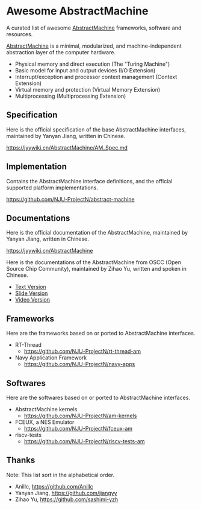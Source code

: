 ﻿# Awesome AbstractMachine

A curated list of awesome [AbstractMachine] frameworks, software and resources.

[AbstractMachine] is a minimal, modularized, and machine-independent abstraction
layer of the computer hardware.

- Physical memory and direct execution (The "Turing Machine")
- Basic model for input and output devices (I/O Extension)
- Interrupt/exception and processor context management (Context Extension)
- Virtual memory and protection (Virtual Memory Extension)
- Multiprocessing (Multiprocessing Extension)

[AbstractMachine]: https://github.com/NJU-ProjectN/abstract-machine

## Specification

Here is the official specification of the base AbstractMachine interfaces,
maintained by Yanyan Jiang, written in Chinese.

https://jyywiki.cn/AbstractMachine/AM_Spec.md

## Implementation

Contains the AbstractMachine interface definitions, and the official supported
platform implementations.

https://github.com/NJU-ProjectN/abstract-machine

## Documentations

Here is the official documentation of the AbstractMachine, maintained by Yanyan
Jiang, written in Chinese.

https://jyywiki.cn/AbstractMachine

Here is the documentations of the AbstractMachine from OSCC (Open Source Chip
Community), maintained by Zihao Yu, written and spoken in Chinese.

- [Text Version](https://ysyx.oscc.cc/docs/ics-pa/2.3.html)
- [Slide Version](https://ysyx.oscc.cc/slides/2306/11.html)
- [Video Version](https://www.bilibili.com/video/BV1Vu4y1s73Y)

## Frameworks

Here are the frameworks based on or ported to AbstractMachine interfaces.

- RT-Thread
  - https://github.com/NJU-ProjectN/rt-thread-am
- Navy Application Framework
  - https://github.com/NJU-ProjectN/navy-apps

## Softwares

Here are the softwares based on or ported to AbstractMachine interfaces.

- AbstractMachine kernels
  - https://github.com/NJU-ProjectN/am-kernels
- FCEUX, a NES Emulator
  - https://github.com/NJU-ProjectN/fceux-am
- riscv-tests
  - https://github.com/NJU-ProjectN/riscv-tests-am

## Thanks

Note: This list sort in the alphabetical order.

- Anillc, https://github.com/Anillc
- Yanyan Jiang, https://github.com/jiangyy
- Zihao Yu, https://github.com/sashimi-yzh
